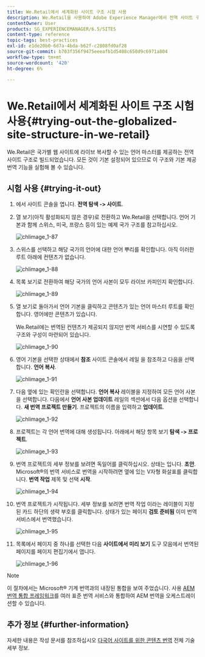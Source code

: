 ```yaml
---
title: We.Retail에서 세계화된 사이트 구조 시험 사용
description: We.Retail을 사용하여 Adobe Experience Manager에서 전역 사이트 구조를 시도하는 방법을 알아봅니다.
contentOwner: User
products: SG_EXPERIENCEMANAGER/6.5/SITES
content-type: reference
topic-tags: best-practices
exl-id: e1de20b0-6d7a-4bda-b62f-c2808fd0af28
source-git-commit: b703f356f9475eeeafb1d5408c650d9c6971a804
workflow-type: tm+mt
source-wordcount: '420'
ht-degree: 6%

---
```


# We.Retail에서 세계화된 사이트 구조 시험 사용{#trying-out-the-globalized-site-structure-in-we-retail}

We.Retail은 국가별 웹 사이트에 라이브 복사할 수 있는 언어 마스터를 제공하는 전역 사이트 구조로 빌드되었습니다. 모든 것이 기본 설정되어 있으므로 이 구조와 기본 제공 번역 기능을 실험해 볼 수 있습니다.

## 시험 사용 {#trying-it-out}

1. 에서 사이트 콘솔을 엽니다. **전역 탐색 -> 사이트**.
1. 열 보기(아직 활성화되지 않은 경우)로 전환하고 We.Retail을 선택합니다. 언어 기본과 함께 스위스, 미국, 프랑스 등이 있는 예제 국가 구조를 참고하십시오.

   ![chlimage_1-87](assets/chlimage_1-87a.png)

1. 스위스를 선택하고 해당 국가의 언어에 대한 언어 뿌리를 확인합니다. 아직 이러한 루트 아래에 컨텐츠가 없습니다.

   ![chlimage_1-88](assets/chlimage_1-88a.png)

1. 목록 보기로 전환하여 해당 국가의 언어 사본이 모두 라이브 카피인지 확인합니다.

   ![chlimage_1-89](assets/chlimage_1-89a.png)

1. 열 보기로 돌아가서 언어 기본을 클릭하고 콘텐츠가 있는 언어 마스터 루트를 확인합니다. 영어에만 콘텐츠가 있습니다.

   We.Retail에는 번역된 컨텐츠가 제공되지 않지만 번역 서비스를 시연할 수 있도록 구조와 구성이 마련되어 있습니다.

   ![chlimage_1-90](assets/chlimage_1-90a.png)

1. 영어 기본을 선택한 상태에서 **참조** 사이트 콘솔에서 레일 을 참조하고 다음을 선택합니다. **언어 복사**.

   ![chlimage_1-91](assets/chlimage_1-91.png)

1. 다음 옆에 있는 확인란을 선택합니다. **언어 복사** 레이블을 지정하여 모든 언어 사본을 선택합니다. 다음에서 **언어 사본 업데이트** 레일의 섹션에서 다음 옵션을 선택합니다. **새 번역 프로젝트 만들기**. 프로젝트의 이름을 입력하고 **업데이트**.

   ![chlimage_1-92](assets/chlimage_1-92.png)

1. 프로젝트는 각 언어 번역에 대해 생성됩니다. 아래에서 해당 항목 보기 **탐색 -> 프로젝트**.

   ![chlimage_1-93](assets/chlimage_1-93.png)

1. 번역 프로젝트의 세부 정보를 보려면 독일어를 클릭하십시오. 상태는 입니다. **초안**. Microsoft®의 번역 서비스로 번역을 시작하려면 옆에 있는 V자형 화살표를 클릭합니다. **번역 작업** 제목 및 선택 **시작**.

   ![chlimage_1-94](assets/chlimage_1-94.png)

1. 번역 프로젝트가 시작됩니다. 세부 정보를 보려면 번역 작업 이라는 레이블이 지정된 카드 하단의 생략 부호를 클릭합니다. 상태가 있는 페이지 **검토 준비됨** 이미 번역 서비스에서 번역했습니다.

   ![chlimage_1-95](assets/chlimage_1-95.png)

1. 목록에서 페이지 중 하나를 선택한 다음 **사이트에서 미리 보기** 도구 모음에서 번역된 페이지를 페이지 편집기에서 엽니다.

   ![chlimage_1-96](assets/chlimage_1-96.png)

>[!NOTE]
>
>이 절차에서는 Microsoft® 기계 번역과의 내장된 통합을 보여 주었습니다. 사용 [AEM 번역 통합 프레임워크](/help/sites-administering/translation.md)를 여러 표준 번역 서비스와 통합하여 AEM 번역을 오케스트레이션할 수 있습니다.

## 추가 정보 {#further-information}

자세한 내용은 작성 문서를 참조하십시오 [다국어 사이트를 위한 콘텐츠 번역](/help/sites-administering/translation.md) 전체 기술 세부 정보.
